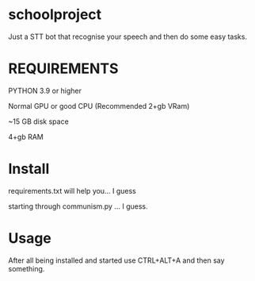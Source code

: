 # schoolproject
Just a STT bot that recognise your speech and then do some easy tasks.

# REQUIREMENTS
PYTHON 3.9 or higher
 
Normal GPU or good CPU (Recommended 2+gb VRam)
 
~15 GB disk space
 
 4+gb RAM

# Install
requirements.txt will help you... I guess

starting through communism.py ... I guess.

# Usage
After all being installed and started use CTRL+ALT+A and then say something.
